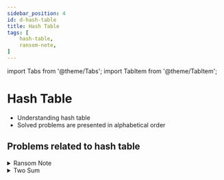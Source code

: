 ```yaml
---
sidebar_position: 4 
id: d-hash-table
title: Hash Table
tags: [
    hash-table,
    ransom-note,
]
---
```


import Tabs from '@theme/Tabs';
import TabItem from '@theme/TabItem';

# Hash Table

- Understanding hash table 
- Solved problems are presented in alphabetical order

## Problems related to hash table 

<details> 
<summary> Ransom Note </summary> 

### [↗ See LeetCode Problem #383](https://leetcode.com/problems/ransom-note/)

<Tabs>
<TabItem value="java" label="Java">

```java showLineNumbers
import java.util.Map;
import java.util.HashMap;

public class Solution {
    static boolean canConstruct(String ransomNote, String magazine) {
        Map<Character, Integer> characterMap = new HashMap<>();

        for (int i = 0; i < magazine.length(); i++) {
            int characterCount = characterMap.getOrDefault(
                    magazine.charAt(i), 0);
            characterMap.put(magazine.charAt(i), characterCount + 1);
        }

        for (int i = 0; i < ransomNote.length(); i++) {

            int characterCount = characterMap.getOrDefault(
                    ransomNote.charAt(i), 0);

            if (characterCount == 0) {
                return false;
            }

            characterMap.put(ransomNote.charAt(i), characterCount - 1);
        }
        return true;
    }

    public static void main(String[] args) {
        // Example 1:
        String ransomNote1 = "a";
        String magazine1 = "b";
        //  O/P: false

        // Example 2:
        String ransomNote2 = "aa";
        String magazine2 = "ab";
        //  O/P: false

        // Example 3:
        String ransomNote3 = "aa";
        String magazine3 = "aab";
        //  O/P: true

        System.out.println(canConstruct(ransomNote1, magazine1));
        System.out.println(canConstruct(ransomNote2, magazine2));
        System.out.println(canConstruct(ransomNote3, magazine3));
    }
}
```

</TabItem>
</Tabs>

</details>

<details> 
<summary> Two Sum </summary>

### [↗ Two Sum](./a-arrays.md)

</details>